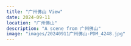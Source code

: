 ```yaml
---
title: "广州佛山 View"
date: 2024-09-11
location: "广州佛山"
description: "A scene from 广州佛山"
image: "images/20240911广州佛山-PDM_4248.jpg"
---
```

